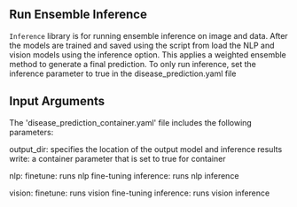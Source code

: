 ## Run Ensemble Inference
`Inference` library is for running ensemble inference on image and data. After the models are trained and saved using the script from load the NLP and vision models using the inference option. This applies a weighted ensemble method to generate a final prediction. To only run inference, set the inference parameter to true in the disease_prediction.yaml file 

## Input Arguments

The 'disease_prediction_container.yaml' file includes the following parameters:

output_dir: specifies the location of the output model and inference results
write: a container parameter that is set to true for container

nlp:
    finetune: runs nlp fine-tuning
    inference: runs nlp inference
   
vision:
    finetune: runs vision fine-tuning
    inference: runs vision inference

